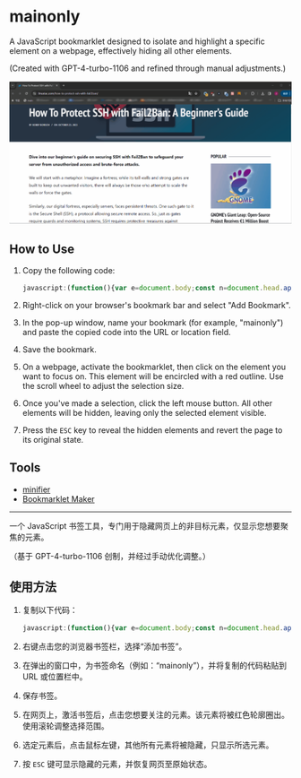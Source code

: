 # mainonly

A JavaScript bookmarklet designed to isolate and highlight a specific element on a webpage, effectively hiding all other elements.

(Created with GPT-4-turbo-1106 and refined through manual adjustments.)

![demo](mainonly.gif)

## How to Use

1. Copy the following code:

    ```JavaScript
    javascript:(function(){var e=document.body;const n=document.head.appendChild(document.createElement("style"));n.textContent=".mainonly { outline: 2px solid red; }";const t=CSS.supports("selector(:has(*))");function o(n){n instanceof HTMLElement&&(e.classList.remove("mainonly"),(e=n).classList.add("mainonly"))}function s(e){o(e.target)}function a(o){if(o.preventDefault(),t)n.textContent=":not(:has(.mainonly), .mainonly, .mainonly *) { display: none; }";else{n.textContent=":not(.mainonly *, .mainonly-ancestor) { display: none; }";var s=e;do{s.classList.add("mainonly-ancestor")}while(s=s.parentElement)}l()}function i(n){n.preventDefault(),n.deltaY<0?o(e.parentElement):o(e.firstElementChild)}function l(){document.removeEventListener("mouseover",s),document.removeEventListener("click",a),document.removeEventListener("wheel",i)}document.addEventListener("mouseover",s),document.addEventListener("click",a),document.addEventListener("wheel",i,{passive:!1}),document.addEventListener("keydown",(function o(s){if("Escape"===s.key&&(n.remove(),document.removeEventListener("keydown",o),l(),e?.classList.remove("mainonly"),!t))for(const e of document.getElementsByClassName("mainonly-ancestor"))e.classList.remove("mainonly-ancestor")}))}())
    ```

2. Right-click on your browser's bookmark bar and select "Add Bookmark".
3. In the pop-up window, name your bookmark (for example, "mainonly") and paste the copied code into the URL or location field.
4. Save the bookmark.
5. On a webpage, activate the bookmarklet, then click on the element you want to focus on. This element will be encircled with a red outline. Use the scroll wheel to adjust the selection size.
6. Once you've made a selection, click the left mouse button. All other elements will be hidden, leaving only the selected element visible.
7. Press the `ESC` key to reveal the hidden elements and revert the page to its original state.

## Tools

- [minifier](https://www.toptal.com/developers/javascript-minifier)
- [Bookmarklet Maker](https://caiorss.github.io/bookmarklet-maker/)

---

一个 JavaScript 书签工具，专门用于隐藏网页上的非目标元素，仅显示您想要聚焦的元素。

（基于 GPT-4-turbo-1106 创制，并经过手动优化调整。）

## 使用方法

1. 复制以下代码：

    ```JavaScript
    javascript:(function(){var e=document.body;const n=document.head.appendChild(document.createElement("style"));n.textContent=".mainonly { outline: 2px solid red; }";const t=CSS.supports("selector(:has(*))");function o(n){n instanceof HTMLElement&&(e.classList.remove("mainonly"),(e=n).classList.add("mainonly"))}function s(e){o(e.target)}function a(o){if(o.preventDefault(),t)n.textContent=":not(:has(.mainonly), .mainonly, .mainonly *) { display: none; }";else{n.textContent=":not(.mainonly *, .mainonly-ancestor) { display: none; }";var s=e;do{s.classList.add("mainonly-ancestor")}while(s=s.parentElement)}l()}function i(n){n.preventDefault(),n.deltaY<0?o(e.parentElement):o(e.firstElementChild)}function l(){document.removeEventListener("mouseover",s),document.removeEventListener("click",a),document.removeEventListener("wheel",i)}document.addEventListener("mouseover",s),document.addEventListener("click",a),document.addEventListener("wheel",i,{passive:!1}),document.addEventListener("keydown",(function o(s){if("Escape"===s.key&&(n.remove(),document.removeEventListener("keydown",o),l(),e?.classList.remove("mainonly"),!t))for(const e of document.getElementsByClassName("mainonly-ancestor"))e.classList.remove("mainonly-ancestor")}))}())
    ```

2. 右键点击您的浏览器书签栏，选择“添加书签”。
3. 在弹出的窗口中，为书签命名（例如：“mainonly”），并将复制的代码粘贴到 URL 或位置栏中。
4. 保存书签。
5. 在网页上，激活书签后，点击您想要关注的元素。该元素将被红色轮廓圈出。使用滚轮调整选择范围。
6. 选定元素后，点击鼠标左键，其他所有元素将被隐藏，只显示所选元素。
7. 按 `ESC` 键可显示隐藏的元素，并恢复网页至原始状态。
